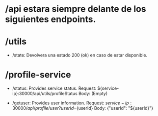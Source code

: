 # /api estara siempre delante de los siguientes endpoints.

# /utils
- /state: Devolvera una estado 200 (ok) en caso de estar disponible.

<!-- # /auth-service
- /login: Pedira la creacion de la sesion.
- /register: Pedira la creacion de una cuenta y ademas la creacion de una sesion para la misma.
- /request-change-pass: Solicitara el permiso para el cambio de contraseña.
- /change-pass: Cambiara la contraseña. (depende de request-change-pass). -->

# /profile-service

- /status: Provides service status.
    Request: ${service-ip}:30000/api/utils/profileStatus
    Body: (Empty)

- /getuser: Provides user information.
    Request: ${service-ip}:30000/api/profile/user?userId=${userId}
    Body: {"userId": "${userId}"}